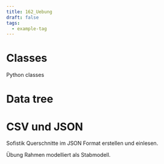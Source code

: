```yaml
---
title: 162_Uebung
draft: false
tags:
  - example-tag
---
```


# Classes
Python classes


# Data tree





# CSV und JSON



Sofistik Querschnitte im JSON Format erstellen und einlesen.

Übung Rahmen modelliert als Stabmodell.



